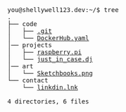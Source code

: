 
<pre>
you@shellywell123.dev:~/$ tree
.
├── code
│   ├── <a href="https://github.com/Shellywell123">.git</a>
│   └── <a href="https://hub.docker.com">DockerHub.yaml</a>
│── projects
│   ├── <a href="https://shellywell123.dev/shenanigan/pi-craft.html">raspberry.pi</a>
│   └── <a href="https://shellywell123.dev/shenanigan/beats-case.html">just_in_case.dj</a>
│── art
│   └── <a href="https://shellywell123.dev/shenanigan/art-attack.html">Sketchbooks.png</a>
└── contact
    └── <a href="https://www.linkedin.com/in/ben-shellswell/">linkdin.lnk</a>

4 directories, 6 files
</pre>